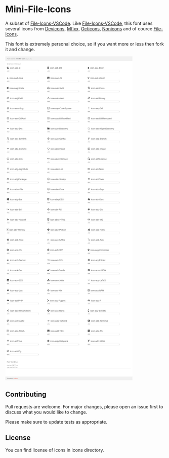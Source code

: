 # Mini-File-Icons

A subset of [File-Icons-VSCode](https://github.com/file-icons/vscode). Like [File-Icons-VSCode](https://github.com/file-icons/vscode), this font uses several icons from [Devicons](https://github.com/vorillaz/devicons), [Mfixx](https://github.com/fizzed/font-mfizz), [Octicons](https://github.com/primer/octicons), [Nonicons](https://github.com/yamatsum/nonicons) and of cource [File-Icons](https://github.com/file-icons/icons).

This font is extremely personal choice, so if you want more or less then fork it and change.

![Screenshot](https://raw.githubusercontent.com/Nguyen-Hoang-Nam/readme-image/main/mini-file-icons/mini-file-icon.png)

## Contributing

Pull requests are welcome. For major changes, please open an issue first to discuss what you would like to change.

Please make sure to update tests as appropriate.

## License

You can find license of icons in icons directory.
